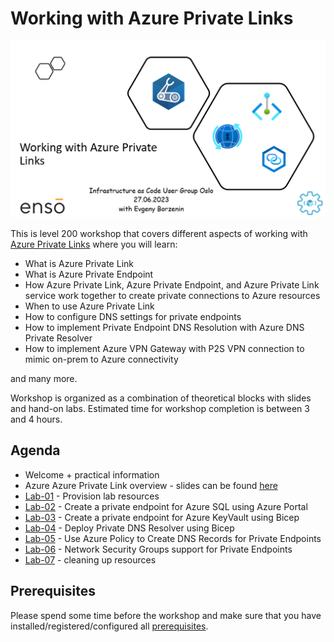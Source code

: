 # Working with Azure Private Links

![logo](assets/images/logo.png)

This is level 200 workshop that covers different aspects of working with [Azure Private Links](https://learn.microsoft.com/en-us/azure/private-link/private-link-overview) where you will learn:

- What is Azure Private Link
- What is Azure Private Endpoint
- How Azure Private Link, Azure Private Endpoint, and Azure Private Link service work together to create private connections to Azure resources
- When to use Azure Private Link
- How to configure DNS settings for private endpoints
- How to implement Private Endpoint DNS Resolution with Azure DNS Private Resolver
- How to implement Azure VPN Gateway with P2S VPN connection to mimic on-prem to Azure connectivity

and many more.

Workshop is organized as a combination of theoretical blocks with slides and hand-on labs. Estimated time for workshop completion is between 3 and 4 hours.

## Agenda

- Welcome + practical information
- Azure Azure Private Link overview - slides can be found [here](https://github.com/Infrastructure-AsCode/azure-private-links-labs/blob/main/slides/private-links.pptx)
- [Lab-01](labs/lab-01/index.md) - Provision lab resources
- [Lab-02](labs/lab-02/index.md) - Create a private endpoint for Azure SQL using Azure Portal
- [Lab-03](labs/lab-03/index.md) - Create a private endpoint for Azure KeyVault using Bicep
- [Lab-04](labs/lab-04/index.md) - Deploy Private DNS Resolver using Bicep
- [Lab-05](labs/lab-05/index.md) - Use Azure Policy to Create DNS Records for Private Endpoints
- [Lab-06](labs/lab-06/index.md) - Network Security Groups support for Private Endpoints
- [Lab-07](labs/lab-07/index.md) - cleaning up resources


## Prerequisites

Please spend some time before the workshop and make sure that you have installed/registered/configured all [prerequisites](./prerequisites.md).